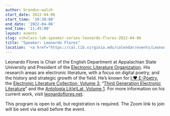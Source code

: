 ```yaml
---
author: brandon-walsh
start_date: 2022-04-06
start_time: '10:30:00'
end_date: '2022-04-06'
end_time: '11:45:00'
layout: events
slug: scholars-lab-speaker-series-leonardo-flores-2022-04-06
title: "Speaker: Leonardo Flores"
location: '<a href="https://cal.lib.virginia.edu/calendar/events/LeonardoFlores">Registration is required for this zoom event</a>'
---
```

Leonardo Flores is Chair of the English Department at Appalachian State University and President of the [Electronic Literature Organization](http://eliterature.org/). His research areas are electronic literature, with a focus on digital poetry, and the history and strategic growth of the field. He’s known for [I ♥ E-Poetry](http://iloveepoetry.org/), the [Electronic Literature Collection, Volume 3](https://collection.eliterature.org/3/), “[Third Generation Electronic Literature](https://electronicbookreview.com/essay/third-generation-electronic-literature/)” and the [Antología Lit(e)Lat, Volume 1](http://antologia.litelat.net/). For more information on his current work, visit [leonardoflores.net](https://leonardoflores.net/).

This program is open to all, but registration is required. The Zoom link to join will be sent via email before the event.

    
